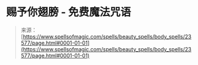<!--yml

category: 未分类

date: 2024-06-12 19:08:47

-->

# 赐予你翅膀 - 免费魔法咒语

> 来源：[https://www.spellsofmagic.com/spells/beauty_spells/body_spells/23577/page.html#0001-01-01](https://www.spellsofmagic.com/spells/beauty_spells/body_spells/23577/page.html#0001-01-01)
